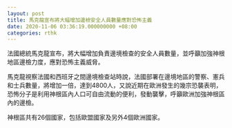 ```yaml
---
layout: post
title: 馬克龍宣布將大幅增加邊檢安全人員數量應對恐怖主義
date: 2020-11-06 03:36:19.000000000 +08:00
categories: rthk
---
```


法國總統馬克龍宣布，將大幅增加負責邊境檢查的安全人員數量，並呼籲加強神根地區邊檢力度，應對恐怖主義威脅。

馬克龍視察法國和西班牙之間邊境檢查站時說，法國部署在邊境地區的警察、憲兵和士兵數量，將增加一倍，達到4800人，又說近期在歐洲發生的幾宗恐襲表明，恐怖分子是利用神根區內人口可自由流動的便利，發動襲擊，呼籲歐洲加強神根區內的邊檢。

神根區共有26個國家，包括歐盟國家及另外4個歐洲國家。
